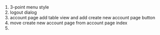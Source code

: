 1. 3-point menu style
2. logout dialog
3. account page add table view and add create new account page button
4. move create new account page from account page index
5. 